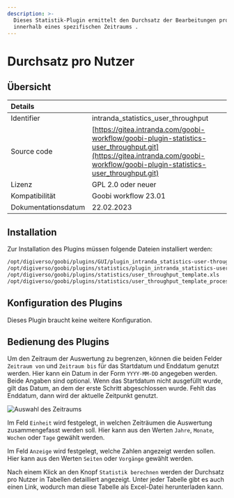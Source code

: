 ```yaml
---
description: >-
  Dieses Statistik-Plugin ermittelt den Durchsatz der Bearbeitungen pro Nutzer
  innerhalb eines spezifischen Zeitraums .
---
```


# Durchsatz pro Nutzer

## Übersicht

| Details |  |
| :--- | :--- |
| Identifier | intranda\_statistics\_user\_throughput |
| Source code | [https://gitea.intranda.com/goobi-workflow/goobi-plugin-statistics-user_throughput.git](https://gitea.intranda.com/goobi-workflow/goobi-plugin-statistics-user_throughput.git) |
| Lizenz | GPL 2.0 oder neuer |
| Kompatibilität | Goobi workflow 23.01 |
| Dokumentationsdatum | 22.02.2023 |

## Installation

Zur Installation des Plugins müssen folgende Dateien installiert werden:

```bash
/opt/digiverso/goobi/plugins/GUI/plugin_intranda_statistics-user-throughput-GUI.jar
/opt/digiverso/goobi/plugins/statistics/plugin_intranda_statistics-user-throughput.jar
/opt/digiverso/goobi/plugins/statistics/user_throughput_template.xls
/opt/digiverso/goobi/plugins/statistics/user_throughput_template_process.xls
```

## Konfiguration des Plugins

Dieses Plugin braucht keine weitere Konfiguration.

## Bedienung des Plugins

Um den Zeitraum der Auswertung zu begrenzen, können die beiden Felder `Zeitraum von` und `Zeitraum bis` für das Startdatum und Enddatum genutzt werden. Hier kann ein Datum in der Form `YYYY-MM-DD` angegeben werden. Beide Angaben sind optional. Wenn das Startdatum nicht ausgefüllt wurde, gilt das Datum, an dem der erste Schritt abgeschlossen wurde. Fehlt das Enddatum, dann wird der aktuelle Zeitpunkt genutzt.

![Auswahl des Zeitraums](../.gitbook/assets/intranda_statistics_user_throughput_de.png)

Im Feld `Einheit` wird festgelegt, in welchen Zeiträumen die Auswertung zusammengefasst werden soll. Hier kann aus den Werten `Jahre`, `Monate`, `Wochen` oder `Tage` gewählt werden.

Im Feld `Anzeige` wird festgelegt, welche Zahlen angezeigt werden sollen. Hier kann aus den Werten `Seiten` oder `Vorgänge` gewählt werden.

Nach einem Klick an den Knopf `Statistik berechnen` werden der Durchsatz pro Nutzer in Tabellen detailliert angezeigt. Unter jeder Tabelle gibt es auch einen Link, wodurch man diese Tabelle als Excel-Datei herunterladen kann.
